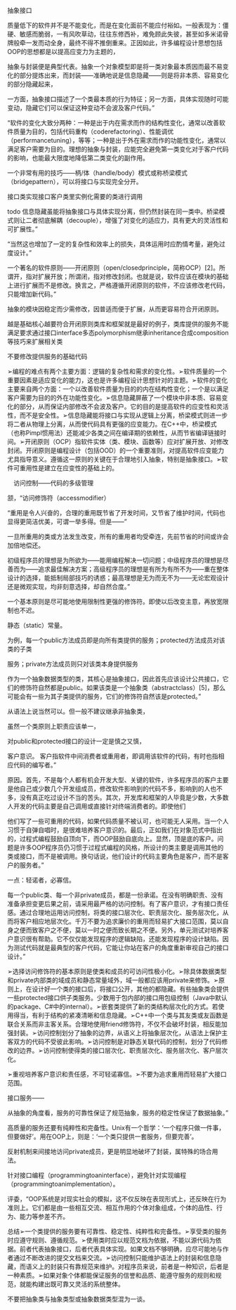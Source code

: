 抽象接口



质量低下的软件并不是不能变化，而是在变化面前不能应付裕如。一般表现为：僵硬、敏感而脆弱，一有风吹草动，往往东修西补，难免顾此失彼，甚至如多米诺骨牌般牵一发而动全身，最终不得不推倒重来。正因如此，许多编程设计思想包括OOP的思想都是以提高应变力为主题的，




抽象与封装便是典型代表。抽象一个对象模型即是将一类对象最本质因而最不易变化的部分提炼出来，而封装——准确地说是信息隐藏——则是将非本质、容易变化的部分隐藏起来，



一方面，抽象接口描述了一个类最本质的行为特征；另一方面，具体实现随时可能变动，隐藏它们可以保证这种变动不会波及客户代码。”




“软件的变化大致分两种：一种是出于内在需求而作的结构性变化，通常以改善软件质量为目的，包括代码重构（coderefactoring）、性能调优（performancetuning），等等；一种是出于外在需求而作的功能性变化，通常以满足客户需要为目的。理想的抽象与封装，应能完全避免第一类变化对于客户代码的影响，也能最大限度地降低第二类变化的副作用。



一个非常有用的技巧——柄/体（handle/body）模式或称桥梁模式（bridgepattern），可以将接口与实现完全分开。



接口类实现接口客户类里实例化需要的类进行调用

todo
信息隐藏虽能将抽象接口与具体实现分离，但仍然封装在同一类中。桥梁模式则让二者彻底解耦（decouple），增强了对变化的适应力，具有更大的灵活性和可扩展性。”



“当然这也增加了一定的复杂性和效率上的损失，具体运用时应酌情考量，避免过度设计。”



一个著名的软件原则——开闭原则（open/closedprinciple，简称OCP）[2]。所谓开，指对扩展开放；所谓闭，指对修改封闭。也就是说，软件应该在模块的基础上进行扩展而不是修改。换言之，严格遵循开闭原则的软件，不应该修改老代码，只能增加新代码。”



抽象的模块因稳定而少需修改，因普适而便于扩展，从而更容易符合开闭原则。

越是基础核心越要符合开闭原则类库和框架就是最好的例子，类库提供的服务不能满足要求通过接口interface多态polymorphism继承inheritance合成composition等技巧来扩展相关类

不要修改提供服务的基础代码

➢编程的难点有两个主要方面：逻辑的复杂性和需求的变化性。➢软件质量的一个重要因素是适应变化的能力，这也是许多编程设计思想针对的主题。➢软件的变化主要来自两个方面：一个以改善软件质量为目的的内在结构性变化；一个是以满足客户需要为目的的外在功能性变化。➢信息隐藏屏蔽了一个模块中非本质、容易变化的部分，从而保证内部修改不会波及客户。它的目的是提高软件的应变性和灵活性，而不是安全性。➢信息隐藏能将接口与实现从逻辑上分离，桥梁模式则进一步将二者从物理上分离，从而使代码具有更强的应变能力。在C++中，桥梁模式（也称Pimpl惯用法）还能减少各类之间在编译期的依赖性，从而节省编译链接时间。➢开闭原则（OCP）指软件实体（类、模块、函数等）应对扩展开放、对修改封闭。开闭原则是编程设计（包括OOD）的一个重要准则，对提高软件应变能力尤具指导意义。遵循这一原则的关键在于合理地引入抽象，特别是抽象接口。➢软件可重用性是建立在应变性的基础上的。




　访问控制——代码的多级管理



颔，“访问修饰符（accessmodifier）




“重用是令人兴奋的，合理的重用既节省了开发时间，又节省了维护时间，代码也显得更简洁优美，可谓一举多得。但是——”



一旦所重用的类或方法发生改变，所有的重用者均受牵连，先前节省的时间或许会加倍地偿还。



初级程序员的理想是为所欲为——能用编程解决一切问题；中级程序员的理想是尽善而为——追求最佳解决方案；高级程序员的理想是有所为有所不为——重在整体设计的选择，能抵制局部技巧的诱惑；最高理想是无为而无不为——无论宏观设计还是微观实现，均非刻意选择，却自然合度。”



一个基本原则是尽可能地使用限制性更强的修饰符。即使以后改变主意，再放宽限制也不迟。




静态（static）常量。



为例，每一个public方法成员即是向所有类提供的服务；protected方法成员对该类的子类




服务；private方法成员则只对该类本身提供服务



作为一个抽象数据类型的类，其核心是抽象接口，因此首先应该设计公共接口，它们的修饰符自然都是public。如果该类是一个抽象类（abstractclass）[5]，那么可能会有一些为其子类提供的服务，它们的修饰符自然该是protected。”



从语法上说当然可以。但一般不建议继承非抽象类，



虽然一个类原则上职责应该单一，



对public和protected接口的设计一定是慎之又慎，



客户意识。
客户指软件中间消费者或重用者，即调用该软件的代码，有时也指相应代码的编写者。”



原因。首先，不是每个人都有机会开发大型、关键的软件，许多程序员的客户主要是他自己或少数几个开发组成员，修改软件影响到的代码不多，影响到的人也不多，没有真正吃过设计不当的苦头。其次，开发库和框架的人毕竟是少数，大多数人开发的代码主要是自己调用或直接针对终端消费者的。即使他们







他们写了一些可重用的代码，如果代码质量不被认可，也可能无人采用。当一个人习惯于自弹自唱时，是很难培养客户意识的。最后，正如我们在对象范式中指出的，过程式编程鼓励自顶向下，而OOP鼓励自底向上。显然，顶是底的客户。问题是许多OOP程序员仍习惯于过程式编程的风格，所设计的类主要是调用其他的类或接口，而不是被调用。换句话说，他们设计的代码主要角色是客户，而不是客户的服务者。”



一点：轻诺者，必寡信。




每一个public类、每一个非private成员，都是一份承诺。在没有明确职责、没有准备承担变更后果之前，请采用最严格的访问控制。有了客户意识，才有接口责任感。通过合理地运用访问控制，将类的接口层次化、职责层次化、服务层次化，从而将客户相应地层次化。千万不要为追求廉价的重用而轻易扩大接口范围，莫以自身之便而致客户之不便，莫以一时之便而致长期之不便。另外，单元测试对培养客户意识很有帮助。它不仅仅能发现程序的逻辑缺陷，还能发现程序的设计缺陷。因为测试代码就是最典型的客户代码，它能让你站在客户的角度重新审视自己的接口设计。”



➢选择访问修饰符的基本原则是使类和成员的可访问性极小化。➢除具体数据类型和private内部类的域成员和静态常量域外，域一般都应该用private来修饰。➢原则上，在设计好一个类的接口后，将接口公开，其他的都隐藏。有些抽象类会提供一些protected接口供子类服务。少数用于包内部的接口用包级控制（Java中默认的package、C#中的internal）。➢嵌套类提供了新的类结构层次化的方式。若使用得当，有利于结构的紧凑清晰和信息隐藏。➢C++中一个类与其友类或友函数是联合关系而非主客关系。合理地使用friend修饰符，不仅不会破坏封装，相反能加强封装。➢访问控制划分了抽象的边界，从语义上将抽象层次化，从语法上保护主客双方的代码不受彼此影响。➢访问控制是对静态关联代码的控制，划分了代码修改的边界。➢访问控制使得类的接口层次化、职责层次化、服务层次化、客户层次化。



➢重视培养客户意识和责任感，不可轻诺寡信。➢不要为追求重用而轻易扩大接口范围。



接口服务——





从抽象的角度看，服务的可靠性保证了规范抽象，服务的稳定性保证了数据抽象。”



高质量的服务还要有纯粹性和完备性。Unix有一个哲学：‘一个程序只做一件事，但要做好’。用在OOP上，则是：‘一个类只提供一套服务，但要完善’。



反射机制来间接地访问private成员，更是明显地破坏了封装，属特殊的场合用法。





针对接口编程（programmingtoaninterface），避免针对实现编程（programmingtoanimplementation）。



评委，“OOP系统是对现实社会的模拟，这不仅反映在表现形式上，还反映在行为准则上。它们都是由一些相互交流、相互作用的个体对象组成，个体的品性、行为、能力等参差不齐。





总结➢一个类提供的服务要有可靠性、稳定性、纯粹性和完备性。➢享受类的服务时应遵守规则、遵循规范。➢使用类时应以规范文档为依据，不能以源代码为依据。前者代表抽象接口，后者代表具体实现。如果文档不够明确，应尽可能地与作者通过不断改进的提交文档来交流。➢访问控制只能维护语法上的封装和信息隐藏，而语义上的封装只有靠规范来维护。对程序员来说，前者是一种知识，后者是一种素质。➢如果对象个体都能保证服务的信誉和品质、能遵守服务的规则和规范，就能构建出既可靠又灵活的系统整体。



不要把抽象类与抽象类型或抽象数据类型混为一谈。








